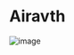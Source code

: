 # Airavth

  ![image](https://github.com/Harshavardhanraju99/Airavth/assets/160013343/09442de6-f808-4b12-8465-8a3b5a03051c)
